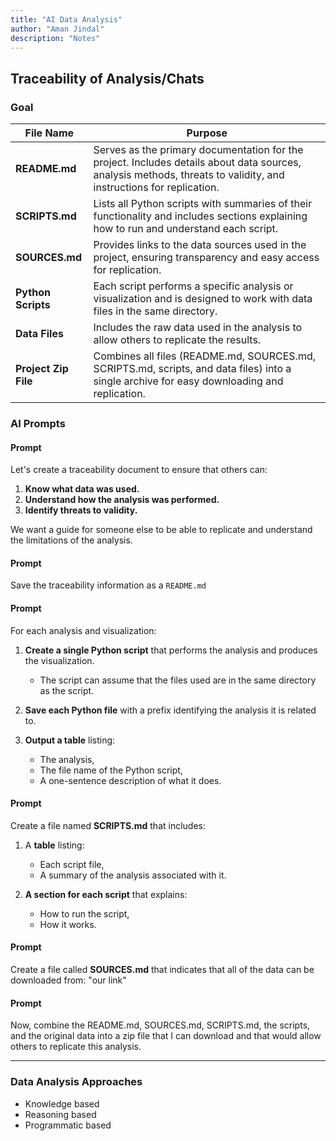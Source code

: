 ```yaml
---
title: "AI Data Analysis"
author: "Aman Jindal"
description: "Notes"
---
```


## **Traceability of Analysis/Chats**

### **Goal**

| **File Name**         | **Purpose**                                                                                                  |
|------------------------|------------------------------------------------------------------------------------------------------------|
| **README.md**          | Serves as the primary documentation for the project. Includes details about data sources, analysis methods, threats to validity, and instructions for replication. |
| **SCRIPTS.md**         | Lists all Python scripts with summaries of their functionality and includes sections explaining how to run and understand each script. |
| **SOURCES.md**         | Provides links to the data sources used in the project, ensuring transparency and easy access for replication.                     |
| **Python Scripts**     | Each script performs a specific analysis or visualization and is designed to work with data files in the same directory.            |
| **Data Files**         | Includes the raw data used in the analysis to allow others to replicate the results.                                             |
| **Project Zip File**   | Combines all files (README.md, SOURCES.md, SCRIPTS.md, scripts, and data files) into a single archive for easy downloading and replication. |

### **AI Prompts**

#### **Prompt**

Let's create a traceability document to ensure that others can:

1. **Know what data was used.**
2. **Understand how the analysis was performed.**
3. **Identify threats to validity.**

We want a guide for someone else to be able to replicate and understand the limitations of the analysis.

#### **Prompt**

Save the traceability information as a `README.md`

#### **Prompt**
For each analysis and visualization:

1. **Create a single Python script** that performs the analysis and produces the visualization.
   - The script can assume that the files used are in the same directory as the script.

2. **Save each Python file** with a prefix identifying the analysis it is related to.

3. **Output a table** listing:
   - The analysis,
   - The file name of the Python script,
   - A one-sentence description of what it does.

#### **Prompt**
Create a file named **SCRIPTS.md** that includes:

1. A **table** listing:
   - Each script file,
   - A summary of the analysis associated with it.

2. **A section for each script** that explains:
   - How to run the script,
   - How it works.

#### **Prompt**
Create a file called **SOURCES.md** that indicates that all of the data can be downloaded from: "our link"

#### **Prompt**
Now, combine the README.md, SOURCES.md, SCRIPTS.md, the scripts, and the original data into a zip file that I can download and that would allow others to replicate this analysis.

---

### **Data Analysis Approaches**

- Knowledge based
- Reasoning based
- Programmatic based





